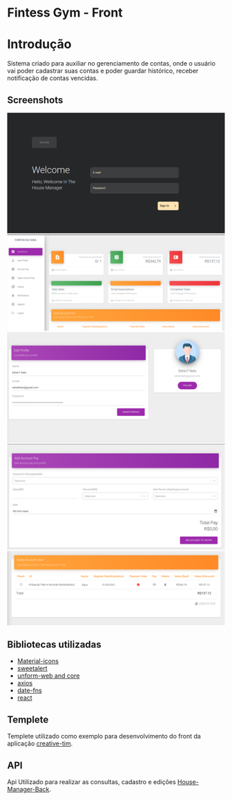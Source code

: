 # Fintess Gym - Front

# Introdução

Sistema criado para auxiliar no gerenciamento de contas, onde o usuário vai 
poder cadastrar suas contas e poder guardar histórico, receber notificação 
de contas vencidas.

## Screenshots

![Login](screenshots/login.png "Login")
![Login](screenshots/painel.png "Painel")
![Login](screenshots/profile.png "Painel")
![Login](screenshots/create-acount-pay.png "Painel")
![Login](screenshots/table-account-pay.png "Painel")

## Bibliotecas utilizadas
- [Material-icons](https://material.io/)
- [sweetalert](https://sweetalert.js.org/guides/)
- [unform-web and core](https://unform.dev/examples/react-select/)
- [axios](https://github.com/axios/axios)
- [date-fns](https://date-fns.org/docs/Getting-Started)
- [react](https://pt-br.reactjs.org/)

## Templete
Templete utilizado como exemplo para desenvolvimento do front da aplicação [creative-tim](https://www.creative-tim.com/).

## API
Api Utilizado para realizar as consultas, cadastro e edições [House-Manager-Back](https://github.com/EdneiFNeto/House-Manager-back).
